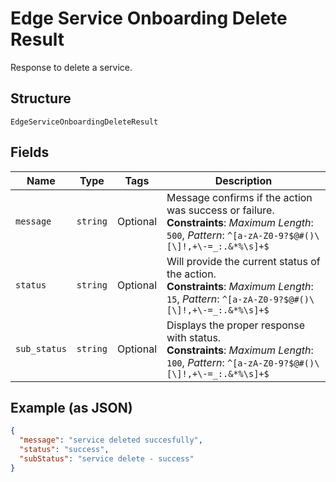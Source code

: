 
# Edge Service Onboarding Delete Result

Response to delete a service.

## Structure

`EdgeServiceOnboardingDeleteResult`

## Fields

| Name | Type | Tags | Description |
|  --- | --- | --- | --- |
| `message` | `string` | Optional | Message confirms if the action was success or failure.<br>**Constraints**: *Maximum Length*: `500`, *Pattern*: `^[a-zA-Z0-9?$@#()\[\]!,+\-=_:.&*%\s]+$` |
| `status` | `string` | Optional | Will provide the current status of the action.<br>**Constraints**: *Maximum Length*: `15`, *Pattern*: `^[a-zA-Z0-9?$@#()\[\]!,+\-=_:.&*%\s]+$` |
| `sub_status` | `string` | Optional | Displays the proper response with status.<br>**Constraints**: *Maximum Length*: `100`, *Pattern*: `^[a-zA-Z0-9?$@#()\[\]!,+\-=_:.&*%\s]+$` |

## Example (as JSON)

```json
{
  "message": "service deleted succesfully",
  "status": "success",
  "subStatus": "service delete - success"
}
```

